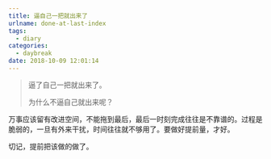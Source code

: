```yaml
---
title: 逼自己一把就出来了
urlname: done-at-last-index
tags:
  - diary
categories:
  - daybreak
date: 2018-10-09 12:01:14
---
```

<!-- Hexo daybreak git vb.net 健康 博客设置 网络日志 软件列表 魔法书签 -->
<!--![图]() -->
<!--[]() -->

> 逼了自己一把就出来了。
> 
> 为什么不逼自己就出来呢？
> 
<!-- more -->

万事应该留有改进空间，不能拖到最后，最后一时刻完成往往是不靠谱的。过程是脆弱的，一旦有外来干扰，时间往往就不够用了。要做好提前量，才好。

切记，提前把该做的做了。